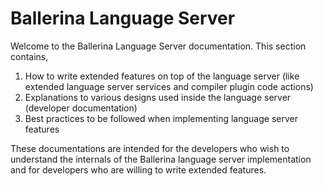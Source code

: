 # Ballerina Language Server

Welcome to the Ballerina Language Server documentation. This section contains,

1. How to write extended features on top of the language server (like extended language server services and compiler
   plugin code actions)
2. Explanations to various designs used inside the language server (developer documentation)
3. Best practices to be followed when implementing language server features

These documentations are intended for the developers who wish to understand the internals of the Ballerina language
server implementation and for developers who are willing to write extended features.